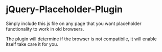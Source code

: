 jQuery-Placeholder-Plugin
=========================

Simply include this js file on any page that you want placeholder functionality to work in old browsers.

The plugin will determine if the browser is not compatibile, it will enable itself take care it for you.
